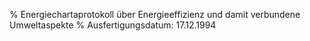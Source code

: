 % Energiechartaprotokoll über Energieeffizienz und damit verbundene Umweltaspekte
% Ausfertigungsdatum: 17.12.1994
 